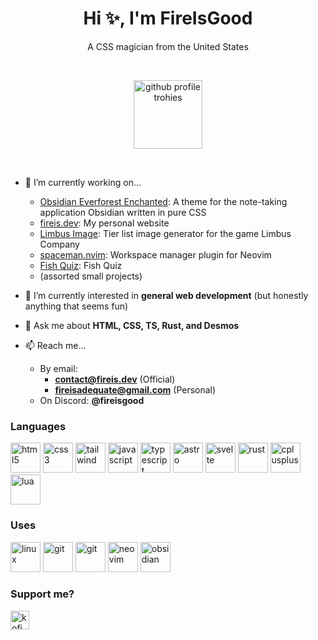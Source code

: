 <!---
FireIsGood/FireIsGood is a ✨ special ✨ repository because its `README.md` (this file) appears on your GitHub profile.
You can click the Preview link to take a look at your changes.
--->

<h1 align="center">Hi ✨, I'm FireIsGood</h1>
<p align="center">A CSS magician from the United States</p>

<br>

<p align="center">
  <a href="https://github.com/ryo-ma/github-profile-trophy">
    <img src="https://github-profile-trophy.vercel.app/?username=fireisgood&column=5&title=MultiLanguage,Commits,Stars,Issues,PullRequest" alt="github profile trohies" height="110" />
  </a>
</p>

<br>

- 🔭 I’m currently working on...
  - [Obsidian Everforest Enchanted](https://github.com/FireIsGood/obsidian-everforest): A theme for the note-taking application Obsidian written in pure CSS
  - [fireis.dev](https://github.com/FireIsGood/fireis.dev): My personal website
  - [Limbus Image](https://github.com/FireIsGood/limbus-image): Tier list image generator for the game Limbus Company
  - [spaceman.nvim](https://github.com/FireIsGood/spaceman.nvim): Workspace manager plugin for Neovim
  - [Fish Quiz](https://github.com/FireIsGood/fish-quiz): Fish Quiz
  - (assorted small projects)

- 🌱 I’m currently interested in **general web development** (but honestly anything that seems fun)

- 💬 Ask me about **HTML, CSS, TS, Rust, and Desmos**

- 📫 Reach me...
  - By email:
    - **contact@fireis.dev** (Official)
    - **fireisadequate@gmail.com** (Personal)
  - On Discord: **@fireisgood**

### Languages

<p>
  <a href="https://www.w3.org/html/" target="_blank" rel="noreferrer"><img src="https://skillicons.dev/icons?i=html" alt="html5" width="48" height="48"/></a>
  <a href="https://www.w3schools.com/css/" target="_blank" rel="noreferrer"><img src="https://skillicons.dev/icons?i=css" alt="css3" width="48" height="48"/></a>
  <a href="https://tailwindcss.com" target="_blank" rel="noreferrer"><img src="https://skillicons.dev/icons?i=tailwind" alt="tailwind" width="48" height="48"/></a>
  <a href="https://developer.mozilla.org/en-US/docs/Web/JavaScript" target="_blank" rel="noreferrer"><img src="https://skillicons.dev/icons?i=js" alt="javascript" width="48" height="48"/></a>
  <a href="https://www.typescriptlang.org/" target="_blank" rel="noreferrer"><img src="https://skillicons.dev/icons?i=ts" alt="typescript" width="48" height="48"/></a>
  <a href="https://astro.build/" target="_blank" rel="noreferrer"><img src="https://skillicons.dev/icons?i=astro" alt="astro" width="48" height="48"/></a>
  <a href="https://svelte.dev" target="_blank" rel="noreferrer"><img src="https://skillicons.dev/icons?i=svelte" alt="svelte" width="48" height="48"/></a>
  <a href="https://www.rust-lang.org" target="_blank" rel="noreferrer"><img src="https://skillicons.dev/icons?i=rust" alt="rust" width="48" height="48"/></a>
  <a href="https://www.w3schools.com/cpp/" target="_blank" rel="noreferrer"><img src="https://skillicons.dev/icons?i=cpp" alt="cplusplus" width="48" height="48"/></a>
  <a href="https://www.lua.org/" target="_blank" rel="noreferrer"><img src="https://skillicons.dev/icons?i=lua" alt="lua" width="48" height="48"/></a>
</p>

### Uses

<p>
  <a href="https://www.linux.org/" target="_blank" rel="noreferrer"><img src="https://skillicons.dev/icons?i=linux" alt="linux" width="48" height="48"/></a>
  <a href="https://git-scm.com/" target="_blank" rel="noreferrer"><img src="https://skillicons.dev/icons?i=git" alt="git" width="48" height="48"/></a>
  <a href="https://github.com/" target="_blank" rel="noreferrer"><img src="https://skillicons.dev/icons?i=github" alt="git" width="48" height="48"/></a>
  <a href="https://neovim.io/" target="_blank" rel="noreferrer"><img src="https://skillicons.dev/icons?i=neovim" alt="neovim" width="48" height="48"/></a>
  <a href="https://obsidian.md" target="_blank" rel="noreferrer"><img src="https://skillicons.dev/icons?i=obsidian" alt="obsidian" width="48" height="48"/></a>
</p>
<p>

### Support me?

<a href="https://ko-fi.com/fireisgood"><img align="left" src="https://cdn.ko-fi.com/cdn/kofi3.png?v=3" height="30" alt="kofi link" /></a>
